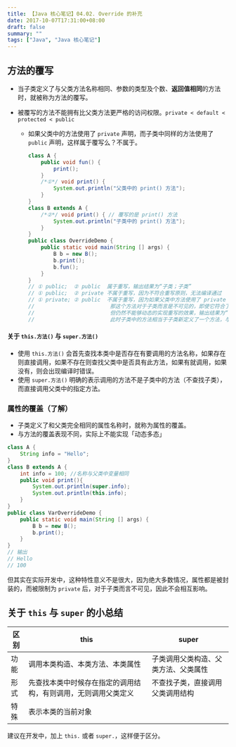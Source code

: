 ```yaml
---
title: 【Java 核心笔记】04.02. Override 的补充
date: 2017-10-07T17:31:00+08:00
draft: false
summary: ""
tags: ["Java", "Java 核心笔记"]
---
```


## 方法的覆写

* 当子类定义了与父类方法名称相同、参数的类型及个数、**返回值相同**的方法时，就被称为方法的覆写。

* 被覆写的方法不能拥有比父类方法更严格的访问权限。`private < default < protected < public`
    * 如果父类中的方法使用了 `private` 声明，而子类中同样的方法使用了 `public` 声明，这样属于覆写么？不属于。
      ```java
      class A {
          public void fun() {
              print();
          }
          /*①*/ void print() {
              System.out.println("父类中的 print() 方法");
          }
      }
      class B extends A {
          /*②*/ void print() { // 覆写的是 print() 方法
              System.out.println("子类中的 print() 方法");
          }
      }
      public class OverrideDemo {
          public static void main(String [] args) {
              B b = new B();
              b.print();
              b.fun();
          }
      }
      // ① public;  ② public  属于重写，输出结果为“子类；子类”
      // ① public;  ② private 不属于重写，因为不符合重写原则，无法编译通过
      // ① private; ② public  不属于重写，因为如果父类中方法使用了 private 声明，
      //                        那这个方法对于子类而言是不可见的，即使它符合了覆写的访问限制要求，
      //                        但仍然不能够动态的实现重写的效果，输出结果为“子类；父类”。
      //                        此时子类中的方法相当于子类新定义了一个方法，与父类中的同名方法无关
      ```

#### 关于 `this.方法()` 与 `super.方法()`

* 使用 `this.方法()` 会首先查找本类中是否存在有要调用的方法名称，如果存在则直接调用，如果不存在则查找父类中是否具有此方法，如果有就调用，如果没有，则会出现编译时错误。
* 使用 `super.方法()` 明确的表示调用的方法不是子类中的方法（不查找子类），而直接调用父类中的指定方法。

### 属性的覆盖（了解）

* 子类定义了和父类完全相同的属性名称时，就称为属性的覆盖。
* 与方法的覆盖表现不同，实际上不能实现「动态多态」

```java
class A {
    String info = "Hello";
}
class B extends A {
    int info = 100; //名称与父类中变量相同
    public void print(){
        System.out.println(super.info);
        System.out.println(this.info);
    }
}
public class VarOverrideDemo {
    public static void main(String [] args) {
        B b = new B();
        b.print();
    }
}
// 输出
// Hello
// 100
```

但其实在实际开发中，这种特性意义不是很大，因为绝大多数情况，属性都是被封装的，而被限制为 `private` 后，对于子类而言不可见，因此不会相互影响。

## 关于 `this` 与 `super` 的小总结

|区别|this|super|
|---|----|------|
|功能|调用本类构造、本类方法、本类属性|子类调用父类构造、父类方法、父类属性|
|形式|先查找本类中时候存在指定的调用结构，有则调用，无则调用父类定义|不查找子类，直接调用父类调用结构|
|特殊|表示本类的当前对象||

建议在开发中，加上 `this.` 或者 `super.`，这样便于区分。